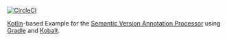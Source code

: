 [![CircleCI](https://circleci.com/gh/ethauvin/semver-example-kotlin.svg?style=svg)](https://circleci.com/gh/ethauvin/semver-example-kotlin)

[Kotlin](https://kotlinlang.org/)-based Example for the [Semantic Version Annotation Processor](https://github.com/ethauvin/semver) using [Gradle](https://gradle.org/) and [Kobalt](http://beust.com/kobalt/).